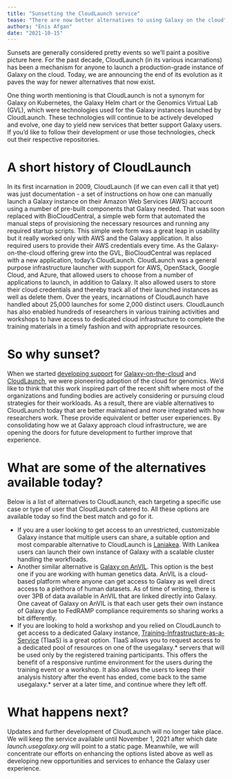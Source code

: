 ```yaml
---
title: "Sunsetting the CloudLaunch service"
tease: "There are now better alternatives to using Galaxy on the cloud"
authors: "Enis Afgan"
date: "2021-10-15"
---
```


Sunsets are generally considered pretty events so we’ll paint a positive picture
here. For the past decade, CloudLaunch (in its various incarnations) has been a
mechanism for anyone to launch a production-grade instance of Galaxy on the
cloud. Today, we are announcing the end of its evolution as it paves the way for
newer alternatives that now exist.

One thing worth mentioning is that CloudLaunch is not a synonym for Galaxy on
Kubernetes, the Galaxy Helm chart or the Genomics Virtual Lab (GVL), which were
technologies used for the Galaxy instances launched by CloudLaunch. These
technologies will continue to be actively developed and evolve, one day to yield
new services that better support Galaxy users. If you’d like to follow their
development or use those technologies, check out their respective repositories.


# A short history of CloudLaunch

In its first incarnation in 2009, CloudLaunch (if we can even call it that yet)
was just documentation - a set of instructions on how one can manually launch a
Galaxy instance on their Amazon Web Services (AWS) account using a number of
pre-built components that Galaxy needed. That was soon replaced with
BioCloudCentral, a simple web form that automated the manual steps of
provisioning the necessary resources and running any required startup scripts.
This simple web form was a great leap in usability but it really worked only
with AWS and the Galaxy application. It also required users to provide their AWS
credentials every time. As the Galaxy-on-the-cloud offering grew into the GVL,
BioCloudCentral was replaced with a new application, today’s CloudLaunch.
CloudLaunch was a general purpose infrastructure launcher with support for AWS,
OpenStack, Google Cloud, and Azure, that allowed users to choose from a number
of applications to launch, in addition to Galaxy. It also allowed users to store
their cloud credentials and thereby track all of their launched instances as
well as delete them. Over the years, incarnations of CloudLaunch have handled
about 25,000 launches for some 2,000 distinct users. CloudLaunch has also
enabled hundreds of researchers in various training activities and workshops to
have access to dedicated cloud infrastructure to complete the training materials
in a timely fashion and with appropriate resources.


# So why sunset?

When we started [developing
support](https://bmcbioinformatics.biomedcentral.com/articles/10.1186/1471-2105-11-S12-S4)
for [Galaxy-on-the-cloud](https://www.nature.com/articles/nbt.2028) and
[CloudLaunch](https://currentprotocols.onlinelibrary.wiley.com/doi/full/10.1002/0471250953.bi1109s38),
we were pioneering adoption of the cloud for genomics. We’d like to think that
this work inspired part of the recent shift where most of the organizations and
funding bodies are actively considering or pursuing cloud strategies for their
workloads. As a result, there are viable alternatives to CloudLaunch today that
are better maintained and more integrated with how researchers work. These
provide equivalent or better user experiences. By consolidating how we at Galaxy
approach cloud infrastructure, we are opening the doors for future development
to further improve that experience.


# What are some of the alternatives available today?

Below is a list of alternatives to CloudLaunch, each targeting a specific use
case or type of user that CloudLaunch catered to. All these options are
available today so find the best match and go for it.



* If you are a user looking to get access to an unrestricted, customizable
  Galaxy instance that multiple users can share, a suitable option and most
  comparable alternative to CloudLaunch is
  [Laniakea](https://laniakea.readthedocs.io/en/latest/user_documentation/galaxy/galaxy.html).
  With Lanikea users can launch their own instance of Galaxy with a scalable
  cluster handling the workfloads.
* Another similar alternative is [Galaxy on AnVIL](https://anvilproject.org/).
  This option is the best one if you are working with human genetics data. AnVIL
  is a cloud-based platform where anyone can get access to Galaxy as well direct
  access to a plethora of human datasets. As of time of writing, there is over
  3PB of data available in AnVIL that are linked directly into Galaxy. One
  caveat of Galaxy on AnVIL is that each user gets their own instance of Galaxy
  due to FedRAMP compliance requirements so sharing works a bit differently.
* If you are looking to hold a workshop and you relied on CloudLaunch to get
  access to a dedicated Galaxy instance,
  [Training-Infrastructure-as-a-Service](https://training.galaxyproject.org/training-material/topics/admin/tutorials/tiaas/tutorial.html)
  (TIaaS) is a great option. TIaaS allows you to request access to a dedicated
  pool of resources on one of the usegalaxy.* servers that will be used only by
  the registered training participants. This offers the benefit of a responsive
  runtime environment for the users during the training event or a workshop. It
  also allows the users to keep their analysis history after the event has
  ended, come back to the same usegalaxy.* server at a later time, and continue
  where they left off.


# What happens next?

Updates and further development of CloudLaunch will no longer take place. We
will keep the service available until November 1, 2021 after which date
_launch.usegalaxy.org_ will point to a static page. Meanwhile, we will
concentrate our efforts on enhancing the options listed above as well as
developing new opportunities and services to enhance the Galaxy user experience.
